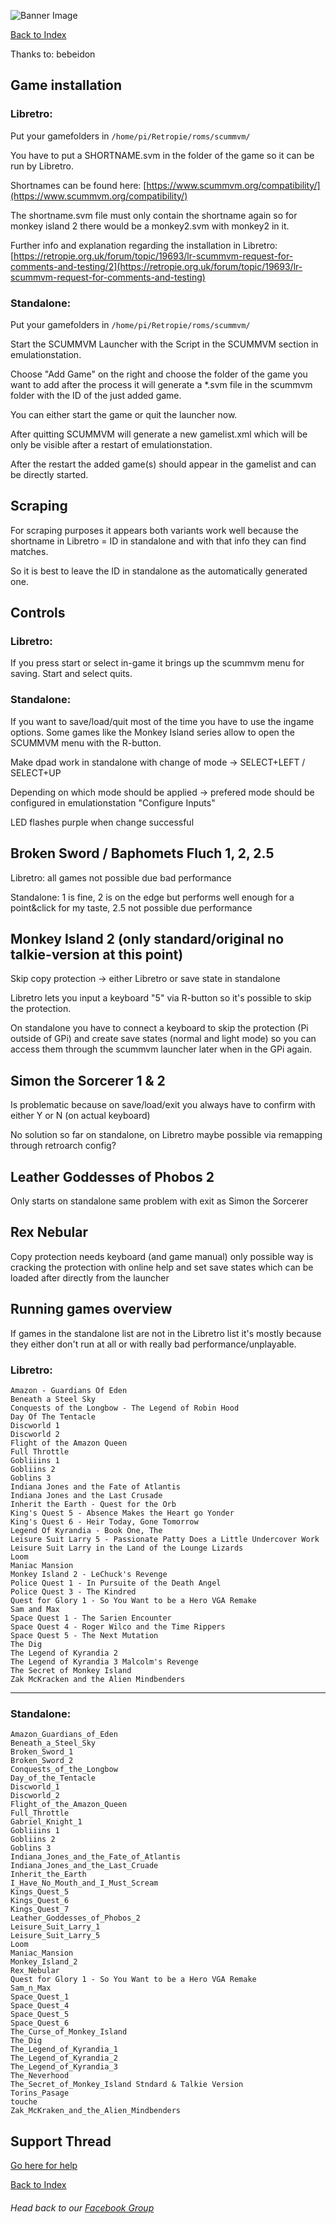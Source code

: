 ![Banner Image](https://sinisterspatula.github.io/RetroflagGpiGuides/images/GuidesBanner.png)

[Back to Index](https://sinisterspatula.github.io/RetroflagGpiGuides/)

Thanks to: bebeidon


## Game installation
 
### Libretro:
Put your gamefolders in `/home/pi/Retropie/roms/scummvm/`

You have to put a SHORTNAME.svm in the folder of the game so it can be run by Libretro.

Shortnames can be found here: [https://www.scummvm.org/compatibility/](https://www.scummvm.org/compatibility/)

The shortname.svm file must only contain the shortname again so for monkey island 2 there would be a monkey2.svm with monkey2 in it.

Further info and explanation regarding the installation in Libretro: [https://retropie.org.uk/forum/topic/19693/lr-scummvm-request-for-comments-and-testing/2](https://retropie.org.uk/forum/topic/19693/lr-scummvm-request-for-comments-and-testing)
 
### Standalone:
Put your gamefolders in `/home/pi/Retropie/roms/scummvm/`

Start the SCUMMVM Launcher with the Script in the SCUMMVM section in emulationstation.

Choose "Add Game" on the right and choose the folder of the game you want to add after the process it will generate a *.svm file in the scummvm folder with the ID of the just added game.

You can either start the game or quit the launcher now.

After quitting SCUMMVM will generate a new gamelist.xml which will be only be visible after a restart of emulationstation.

After the restart the added game(s) should appear in the gamelist and can be directly started.
 


## Scraping
For scraping purposes it appears both variants work well because the shortname in Libretro = ID in standalone and with that info they can find matches.

So it is best to leave the ID in standalone as the automatically generated one.
 


## Controls

### Libretro:
If you press start or select in-game it brings up the scummvm menu for saving. Start and select quits.

### Standalone:
If you want to save/load/quit most of the time you have to use the ingame options. Some games like the Monkey Island series allow to open the SCUMMVM menu with the R-button.

Make dpad work in standalone with change of mode -> SELECT+LEFT / SELECT+UP

Depending on which mode should be applied -> prefered mode should be configured in emulationstation "Configure Inputs"

LED flashes purple when change successful


## Broken Sword / Baphomets Fluch 1, 2, 2.5

Libretro: all games not possible due bad performance

Standalone: 1 is fine, 2 is on the edge but performs well enough for a point&click for my taste, 2.5 not possible due performance

## Monkey Island 2 (only standard/original no talkie-version at this point)

Skip copy protection -> either Libretro or save state in standalone 

Libretro lets you input a keyboard "5" via R-button so it's possible to skip the protection.

On standalone you have to connect a keyboard to skip the protection (Pi outside of GPi) and create save states (normal and light mode) so you can access them through the scummvm launcher later when in the GPi again.

## Simon the Sorcerer 1 & 2

Is problematic because on save/load/exit you always have to confirm with either Y or N (on actual keyboard)

No solution so far on standalone, on Libretro maybe possible via remapping through retroarch config?

## Leather Goddesses of Phobos 2

Only starts on standalone same problem with exit as Simon the Sorcerer

## Rex Nebular

Copy protection needs keyboard (and game manual) only possible way is cracking the protection with online help and set save states which can be loaded after directly from the launcher




## Running games overview

If games in the standalone list are not in the Libretro list it's mostly because they either don't run at all or with really bad performance/unplayable.

### Libretro:

```
Amazon - Guardians Of Eden
Beneath a Steel Sky
Conquests of the Longbow - The Legend of Robin Hood
Day Of The Tentacle
Discworld 1
Discworld 2
Flight of the Amazon Queen
Full Throttle
Gobliiins 1
Gobliins 2
Goblins 3
Indiana Jones and the Fate of Atlantis
Indiana Jones and the Last Crusade
Inherit the Earth - Quest for the Orb
King's Quest 5 - Absence Makes the Heart go Yonder
King's Quest 6 - Heir Today, Gone Tomorrow
Legend Of Kyrandia - Book One, The
Leisure Suit Larry 5 - Passionate Patty Does a Little Undercover Work
Leisure Suit Larry in the Land of the Lounge Lizards
Loom
Maniac Mansion
Monkey Island 2 - LeChuck's Revenge
Police Quest 1 - In Pursuite of the Death Angel
Police Quest 3 - The Kindred
Quest for Glory 1 - So You Want to be a Hero VGA Remake
Sam and Max
Space Quest 1 - The Sarien Encounter
Space Quest 4 - Roger Wilco and the Time Rippers
Space Quest 5 - The Next Mutation
The Dig
The Legend of Kyrandia 2
The Legend of Kyrandia 3 Malcolm's Revenge
The Secret of Monkey Island
Zak McKracken and the Alien Mindbenders
```

-------------------------------------------------------------

### Standalone:

```
Amazon_Guardians_of_Eden
Beneath_a_Steel_Sky
Broken_Sword_1
Broken_Sword_2
Conquests_of_the_Longbow
Day_of_the_Tentacle
Discworld_1
Discworld_2
Flight_of_the_Amazon_Queen
Full_Throttle
Gabriel_Knight_1
Gobliiins 1
Gobliins 2
Goblins 3
Indiana_Jones_and_the_Fate_of_Atlantis
Indiana_Jones_and_the_Last_Cruade
Inherit_the_Earth
I_Have_No_Mouth_and_I_Must_Scream
Kings_Quest_5
Kings_Quest_6
Kings_Quest_7
Leather_Goddesses_of_Phobos_2
Leisure_Suit_Larry_1
Leisure_Suit_Larry_5
Loom
Maniac_Mansion
Monkey_Island_2
Rex_Nebular
Quest for Glory 1 - So You Want to be a Hero VGA Remake
Sam_n_Max
Space_Quest_1
Space_Quest_4
Space_Quest_5
Space_Quest_6
The_Curse_of_Monkey_Island
The_Dig
The_Legend_of_Kyrandia_1
The_Legend_of_Kyrandia_2
The_Legend_of_Kyrandia_3
The_Neverhood
The_Secret_of_Monkey_Island Stndard & Talkie Version
Torins_Pasage
touche
Zak_McKraken_and_the_Alien_Mindbenders
```



## Support Thread
[Go here for help](https://www.facebook.com/groups/401660300458844/)

[Back to Index](https://sinisterspatula.github.io/RetroflagGpiGuides/)

###### Head back to our [Facebook Group](https://www.facebook.com/groups/401660300458844/)
